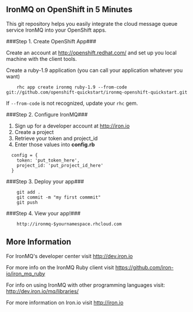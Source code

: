 
IronMQ on OpenShift in 5 Minutes
--------------------------------

This git repository helps you easily integrate the cloud message queue service IronMQ into your OpenShift apps.

###Step 1. Create OpenShift App###

Create an account at http://openshift.redhat.com/ and set up you local machine with the client tools.

Create a ruby-1.9 application (you can call your application whatever you want)
```
    rhc app create ironmq ruby-1.9 --from-code git://github.com/openshift-quickstart/ironmq-openshift-quickstart.git
```
If `--from-code` is not recognized, update your `rhc` gem.

###Step 2. Configure IronMQ###

1. Sign up for a developer account at http://iron.io
2. Create a project
3. Retrieve your token and project_id
4. Enter those values into <strong>config.rb</strong>

```
  config = {
    token: 'put_token_here',
    project_id: 'put_project_id_here'
  }
```

###Step 3. Deploy your app###

```
    git add .
    git commit -m "my first commmit"
    git push
```

###Step 4. View your app!###

```
    http://ironmq-$yournamespace.rhcloud.com
```


More Information
----------------------------

For IronMQ's developer center visit http://dev.iron.io

For more info on the IronMQ Ruby client visit https://github.com/iron-io/iron_mq_ruby

For info on using IronMQ with other programming languages visit: http://dev.iron.io/mq/libraries/

For more information on Iron.io visit http://iron.io